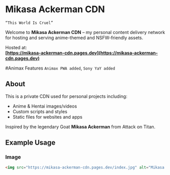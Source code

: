 # Mikasa Ackerman CDN


`“This World Is Cruel”`


Welcome to **Mikasa Ackerman CDN** – my personal content delivery network for hosting and serving anime-themed and NSFW-friendly assets.

Hosted at:  
**[https://mikasa-ackerman-cdn.pages.dev](https://mikasa-ackerman-cdn.pages.dev)**

#Animax Features
`Animax PWA added`,
`Sony YaY added`

## About

This is a private CDN used for personal projects including:
- Anime & Hentai images/videos
- Custom scripts and styles
- Static files for websites and apps

Inspired by the legendary Goat **Mikasa Ackerman** from Attack on Titan.

## Example Usage

### Image
```html
<img src="https://mikasa-ackerman-cdn.pages.dev/index.jpg" alt="Mikasa Ackerman">
